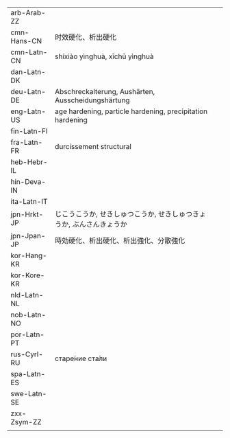 | | | |
|-|-|-|
| arb-Arab-ZZ |  |  |
| cmn-Hans-CN | 时效硬化、析出硬化 |  |
| cmn-Latn-CN | shíxiào yìnghuà, xīchū yìnghuà |  |
| dan-Latn-DK |  |  |
| deu-Latn-DE | Abschreckalterung, Aushärten, Ausscheidungshärtung |  |
| eng-Latn-US | age hardening, particle hardening, precipitation hardening |  |
| fin-Latn-FI |  |  |
| fra-Latn-FR | durcissement structural |  |
| heb-Hebr-IL |  |  |
| hin-Deva-IN |  |  |
| ita-Latn-IT |  |  |
| jpn-Hrkt-JP | じこうこうか, せきしゅつこうか, せきしゅつきょうか, ぶんさんきょうか |  |
| jpn-Jpan-JP | 時効硬化、析出硬化、析出強化、分散強化 |  |
| kor-Hang-KR |  |  |
| kor-Kore-KR |  |  |
| nld-Latn-NL |  |  |
| nob-Latn-NO |  |  |
| por-Latn-PT |  |  |
| rus-Cyrl-RU | старе́ние ста́ли |  |
| spa-Latn-ES |  |  |
| swe-Latn-SE |  |  |
| zxx-Zsym-ZZ |  |  |
|  |  |  |